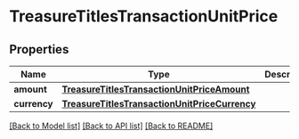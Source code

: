 # TreasureTitlesTransactionUnitPrice

## Properties
Name | Type | Description | Notes
------------ | ------------- | ------------- | -------------
**amount** | [**TreasureTitlesTransactionUnitPriceAmount**](TreasureTitlesTransactionUnitPriceAmount.md) |  | 
**currency** | [**TreasureTitlesTransactionUnitPriceCurrency**](TreasureTitlesTransactionUnitPriceCurrency.md) |  | 

[[Back to Model list]](../README.md#documentation-for-models) [[Back to API list]](../README.md#documentation-for-api-endpoints) [[Back to README]](../README.md)

